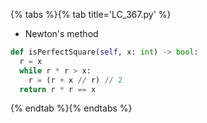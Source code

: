{% tabs %}{% tab title='LC_367.py' %}

* Newton's method

```py
def isPerfectSquare(self, x: int) -> bool:
  r = x
  while r * r > x:
    r = (r + x // r) // 2
  return r * r == x
```

{% endtab %}{% endtabs %}
